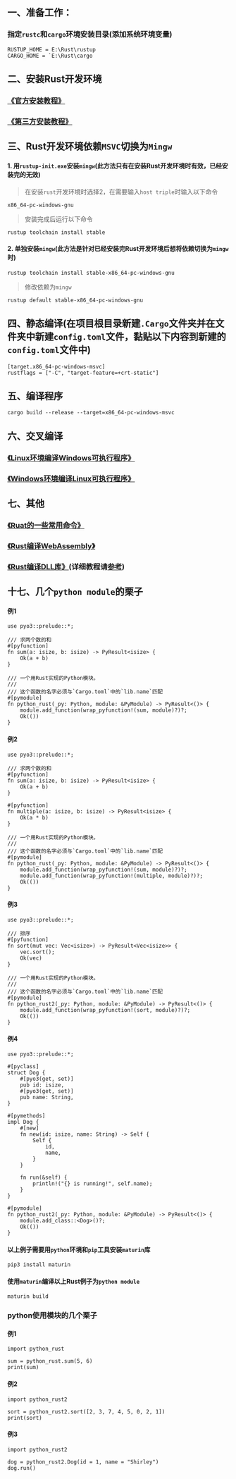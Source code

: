 ## 一、准备工作：
### 指定`rustc`和`cargo`环境安装目录(添加系统环境变量)
    RUSTUP_HOME = E:\Rust\rustup
    CARGO_HOME = `E:\Rust\cargo

## 二、安装Rust开发环境
### [《官方安装教程》](https://rustup.rs/)
### [《第三方安装教程》](https://blog.csdn.net/cnds123/article/details/105770367)

## 三、Rust开发环境依赖`MSVC`切换为`Mingw`
#### 1. 用`rustup-init.exe`安装`mingw`(此方法只有在安装Rust开发环境时有效，已经安装完的无效)
> 在安装`rust`开发环境时选择2，在需要输入`host triple`时输入以下命令   
    
    x86_64-pc-windows-gnu
    
> 安装完成后运行以下命令
    
    rustup toolchain install stable
#### 2. 单独安装`mingw`(此方法是针对已经安装完Rust开发环境后想将依赖切换为`mingw`时)
    
    rustup toolchain install stable-x86_64-pc-windows-gnu
> 修改依赖为`mingw`
    
    rustup default stable-x86_64-pc-windows-gnu

## 四、静态编译(在项目根目录新建`.Cargo`文件夹并在文件夹中新建`config.toml`文件，黏贴以下内容到新建的`config.toml`文件中) 
    [target.x86_64-pc-windows-msvc]
    rustflags = ["-C", "target-feature=+crt-static"]

## 五、编译程序
    cargo build --release --target=x86_64-pc-windows-msvc

## 六、交叉编译
### [《Linux环境编译Windows可执行程序》](https://github.com/zjwztttt/CompleteTutorial/blob/main/Linux%E7%8E%AF%E5%A2%83%E4%B8%8BRust%E4%BA%A4%E5%8F%89%E7%BC%96%E8%AF%91Windows%E7%A8%8B%E5%BA%8F.md)
### [《Windows环境编译Linux可执行程序》](https://github.com/zjwztttt/CompleteTutorial/blob/main/Windows%E7%8E%AF%E5%A2%83%E4%B8%8BRust%E4%BA%A4%E5%8F%89%E7%BC%96%E8%AF%91Linux%E7%A8%8B%E5%BA%8F.md)

## 七、其他
### [《Ruat的一些常用命令》](https://github.com/zjwztttt/CompleteTutorial/blob/main/Rust%E7%9A%84%E4%B8%80%E4%BA%9B%E5%B8%B8%E7%94%A8%E5%91%BD%E4%BB%A4.md)
### [《Rust编译WebAssembly》](https://github.com/zjwztttt/CompleteTutorial/blob/main/Rust%E7%BC%96%E8%AF%91WebAssembly%E6%A8%A1%E5%9D%97.md)
### [《Rust编译DLL库》](https://github.com/zjwztttt/CompleteTutorial/blob/main/Rust%E7%BC%96%E8%AF%91DLL%E5%BA%93.md)(详细教程请[参考](https://mp.weixin.qq.com/s/XUpjfPye_C56GJQp3YdMzA))

## 十七、几个`python module`的栗子
#### 例1
    use pyo3::prelude::*;

    /// 求两个数的和
    #[pyfunction]
    fn sum(a: isize, b: isize) -> PyResult<isize> {
        Ok(a + b)
    }

    /// 一个用Rust实现的Python模块。
    ///
    /// 这个函数的名字必须与`Cargo.toml`中的`lib.name`匹配
    #[pymodule]
    fn python_rust(_py: Python, module: &PyModule) -> PyResult<()> {
        module.add_function(wrap_pyfunction!(sum, module)?)?;
        Ok(())
    }
#### 例2
    use pyo3::prelude::*;

    /// 求两个数的和
    #[pyfunction]
    fn sum(a: isize, b: isize) -> PyResult<isize> {
        Ok(a + b)
    }

    #[pyfunction]
    fn multiple(a: isize, b: isize) -> PyResult<isize> {
        Ok(a * b)
    }

    /// 一个用Rust实现的Python模块。
    ///
    /// 这个函数的名字必须与`Cargo.toml`中的`lib.name`匹配
    #[pymodule]
    fn python_rust(_py: Python, module: &PyModule) -> PyResult<()> {
        module.add_function(wrap_pyfunction!(sum, module)?)?;
        module.add_function(wrap_pyfunction!(multiple, module)?)?;
        Ok(())
    }
#### 例3
    use pyo3::prelude::*;

    /// 排序
    #[pyfunction]
    fn sort(mut vec: Vec<isize>) -> PyResult<Vec<isize>> {
        vec.sort();
        Ok(vec)
    }

    /// 一个用Rust实现的Python模块。
    ///
    /// 这个函数的名字必须与`Cargo.toml`中的`lib.name`匹配
    #[pymodule]
    fn python_rust2(_py: Python, module: &PyModule) -> PyResult<()> {
        module.add_function(wrap_pyfunction!(sort, module)?)?;
        Ok(())
    }
#### 例4
    use pyo3::prelude::*;

    #[pyclass]
    struct Dog {
        #[pyo3(get, set)]
        pub id: isize,
        #[pyo3(get, set)]
        pub name: String,
    }

    #[pymethods]
    impl Dog {
        #[new]
        fn new(id: isize, name: String) -> Self {
            Self {
                id,
                name,
            }
        }

        fn run(&self) {
            println!("{} is running!", self.name);
        }
    }
    
    #[pymodule]
    fn python_rust2(_py: Python, module: &PyModule) -> PyResult<()> {
        module.add_class::<Dog>()?;
        Ok(())
    }
#### 以上例子需要用`python`环境和`pip`工具安装`maturin`库
    pip3 install maturin
    
#### 使用`maturin`编译以上Rust例子为`python module`
    maturin build
    
### python使用模块的几个栗子
#### 例1
    import python_rust

    sum = python_rust.sum(5, 6)
    print(sum)
#### 例2
    import python_rust2

    sort = python_rust2.sort([2, 3, 7, 4, 5, 0, 2, 1])
    print(sort)
#### 例3
    import python_rust2

    dog = python_rust2.Dog(id = 1, name = "Shirley")
    dog.run()
